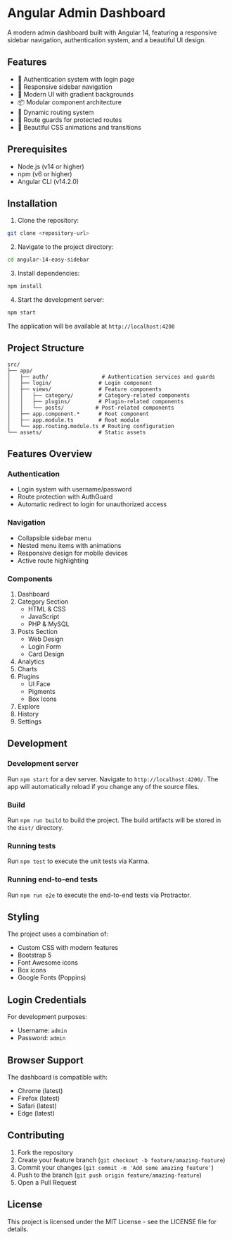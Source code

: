 # Angular Admin Dashboard

A modern admin dashboard built with Angular 14, featuring a responsive sidebar navigation, authentication system, and a beautiful UI design.

## Features

- 🔐 Authentication system with login page
- 📱 Responsive sidebar navigation
- 🎨 Modern UI with gradient backgrounds
- 📦 Modular component architecture
- 🔄 Dynamic routing system
- 🎯 Route guards for protected routes
- 🌈 Beautiful CSS animations and transitions

## Prerequisites

- Node.js (v14 or higher)
- npm (v6 or higher)
- Angular CLI (v14.2.0)

## Installation

1. Clone the repository:
```bash
git clone <repository-url>
```

2. Navigate to the project directory:
```bash
cd angular-14-easy-sidebar
```

3. Install dependencies:
```bash
npm install
```

4. Start the development server:
```bash
npm start
```

The application will be available at `http://localhost:4200`

## Project Structure

```
src/
├── app/
│   ├── auth/                 # Authentication services and guards
│   ├── login/               # Login component
│   ├── views/               # Feature components
│   │   ├── category/        # Category-related components
│   │   ├── plugins/         # Plugin-related components
│   │   └── posts/          # Post-related components
│   ├── app.component.*      # Root component
│   ├── app.module.ts        # Root module
│   └── app.routing.module.ts # Routing configuration
└── assets/                  # Static assets
```

## Features Overview

### Authentication

- Login system with username/password
- Route protection with AuthGuard
- Automatic redirect to login for unauthorized access

### Navigation

- Collapsible sidebar menu
- Nested menu items with animations
- Responsive design for mobile devices
- Active route highlighting

### Components

1. Dashboard
2. Category Section
   - HTML & CSS
   - JavaScript
   - PHP & MySQL
3. Posts Section
   - Web Design
   - Login Form
   - Card Design
4. Analytics
5. Charts
6. Plugins
   - UI Face
   - Pigments
   - Box Icons
7. Explore
8. History
9. Settings

## Development

### Development server

Run `npm start` for a dev server. Navigate to `http://localhost:4200/`. The app will automatically reload if you change any of the source files.

### Build

Run `npm run build` to build the project. The build artifacts will be stored in the `dist/` directory.

### Running tests

Run `npm test` to execute the unit tests via Karma.

### Running end-to-end tests

Run `npm run e2e` to execute the end-to-end tests via Protractor.

## Styling

The project uses a combination of:
- Custom CSS with modern features
- Bootstrap 5
- Font Awesome icons
- Box icons
- Google Fonts (Poppins)

## Login Credentials

For development purposes:
- Username: `admin`
- Password: `admin`

## Browser Support

The dashboard is compatible with:
- Chrome (latest)
- Firefox (latest)
- Safari (latest)
- Edge (latest)

## Contributing

1. Fork the repository
2. Create your feature branch (`git checkout -b feature/amazing-feature`)
3. Commit your changes (`git commit -m 'Add some amazing feature'`)
4. Push to the branch (`git push origin feature/amazing-feature`)
5. Open a Pull Request

## License

This project is licensed under the MIT License - see the LICENSE file for details.
